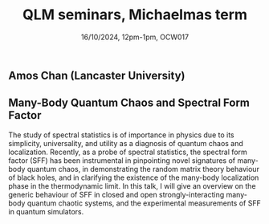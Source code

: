 ﻿---
layout: page
title: QLM seminars, Michaelmas term
subtitle: 16/10/2024, 12pm-1pm, OCW017
---

## Amos Chan (Lancaster University)

## Many-Body Quantum Chaos and Spectral Form Factor

The study of spectral statistics is of importance in physics due to its simplicity, universality, and utility as a diagnosis of quantum chaos and localization. Recently, as a probe of spectral statistics, the spectral form factor (SFF) has been instrumental in pinpointing novel signatures of many-body quantum chaos, in demonstrating the random matrix theory behaviour of black holes, and in clarifying the existence of the many-body localization phase in the thermodynamic limit. In this talk, I will give an overview on the generic behaviour of SFF in closed and open strongly-interacting many-body quantum chaotic systems, and the experimental measurements of SFF in quantum simulators.






